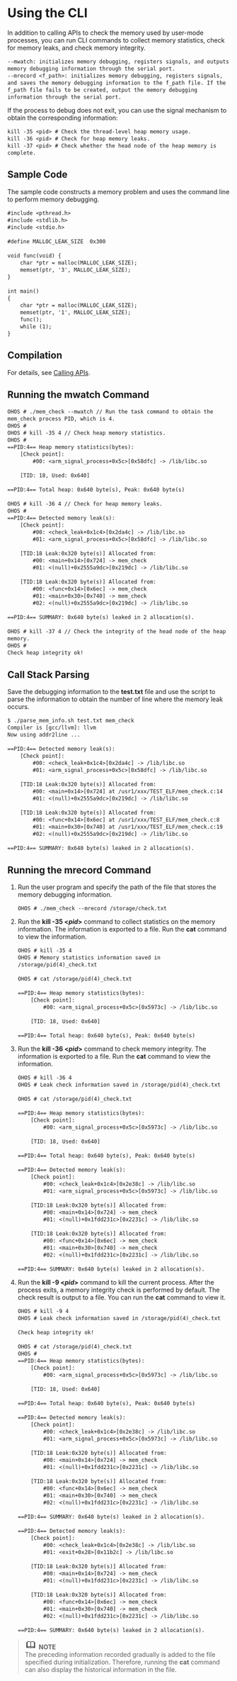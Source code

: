# Using the CLI

In addition to calling APIs to check the memory used by user-mode processes, you can run CLI commands to collect memory statistics, check for memory leaks, and check memory integrity.

```
--mwatch: initializes memory debugging, registers signals, and outputs memory debugging information through the serial port.
--mrecord <f_path>: initializes memory debugging, registers signals, and saves the memory debugging information to the f_path file. If the f_path file fails to be created, output the memory debugging information through the serial port.
```

If the process to debug does not exit, you can use the signal mechanism to obtain the corresponding information:

```
kill -35 <pid> # Check the thread-level heap memory usage.
kill -36 <pid> # Check for heap memory leaks.
kill -37 <pid> # Check whether the head node of the heap memory is complete.
```

## Sample Code<a name="section13793104782316"></a>

The sample code constructs a memory problem and uses the command line to perform memory debugging.

```
#include <pthread.h>
#include <stdlib.h>
#include <stdio.h>

#define MALLOC_LEAK_SIZE  0x300

void func(void) {
    char *ptr = malloc(MALLOC_LEAK_SIZE);
    memset(ptr, '3', MALLOC_LEAK_SIZE);
}

int main()
{
    char *ptr = malloc(MALLOC_LEAK_SIZE);
    memset(ptr, '1', MALLOC_LEAK_SIZE);
    func();
    while (1);
}
```

## Compilation

For details, see  [Calling APIs](kernel-small-debug-user-guide-use-api.md#compilation).

## Running the mwatch Command

```
OHOS # ./mem_check --mwatch // Run the task command to obtain the mem_check process PID, which is 4.
OHOS # 
OHOS # kill -35 4 // Check heap memory statistics.
OHOS # 
==PID:4== Heap memory statistics(bytes):
    [Check point]:
        #00: <arm_signal_process+0x5c>[0x58dfc] -> /lib/libc.so

    [TID: 18, Used: 0x640]

==PID:4== Total heap: 0x640 byte(s), Peak: 0x640 byte(s)

OHOS # kill -36 4 // Check for heap memory leaks.
OHOS # 
==PID:4== Detected memory leak(s):
    [Check point]:
        #00: <check_leak+0x1c4>[0x2da4c] -> /lib/libc.so
        #01: <arm_signal_process+0x5c>[0x58dfc] -> /lib/libc.so

    [TID:18 Leak:0x320 byte(s)] Allocated from:
        #00: <main+0x14>[0x724] -> mem_check
        #01: <(null)+0x2555a9dc>[0x219dc] -> /lib/libc.so

    [TID:18 Leak:0x320 byte(s)] Allocated from:
        #00: <func+0x14>[0x6ec] -> mem_check
        #01: <main+0x30>[0x740] -> mem_check
        #02: <(null)+0x2555a9dc>[0x219dc] -> /lib/libc.so

==PID:4== SUMMARY: 0x640 byte(s) leaked in 2 allocation(s).

OHOS # kill -37 4 // Check the integrity of the head node of the heap memory.
OHOS # 
Check heap integrity ok!
```

## Call Stack Parsing<a name="section1880675510221"></a>

Save the debugging information to the  **test.txt**  file and use the script to parse the information to obtain the number of line where the memory leak occurs.

```
$ ./parse_mem_info.sh test.txt mem_check
Compiler is [gcc/llvm]: llvm
Now using addr2line ...

==PID:4== Detected memory leak(s):
    [Check point]:
        #00: <check_leak+0x1c4>[0x2da4c] -> /lib/libc.so
        #01: <arm_signal_process+0x5c>[0x58dfc] -> /lib/libc.so

    [TID:18 Leak:0x320 byte(s)] Allocated from:
        #00: <main+0x14>[0x724] at /usr1/xxx/TEST_ELF/mem_check.c:14
        #01: <(null)+0x2555a9dc>[0x219dc] -> /lib/libc.so

    [TID:18 Leak:0x320 byte(s)] Allocated from:
        #00: <func+0x14>[0x6ec] at /usr1/xxx/TEST_ELF/mem_check.c:8
        #01: <main+0x30>[0x740] at /usr1/xxx/TEST_ELF/mem_check.c:19
        #02: <(null)+0x2555a9dc>[0x219dc] -> /lib/libc.so

==PID:4== SUMMARY: 0x640 byte(s) leaked in 2 allocation(s).
```

## Running the mrecord Command

1.  Run the user program and specify the path of the file that stores the memory debugging information.

    ```
    OHOS # ./mem_check --mrecord /storage/check.txt
    ```

2.  Run the  **kill -35 <_pid_\>**  command to collect statistics on the memory information. The information is exported to a file. Run the  **cat**  command to view the information.

    ```
    OHOS # kill -35 4
    OHOS # Memory statistics information saved in /storage/pid(4)_check.txt
    
    OHOS # cat /storage/pid(4)_check.txt
    
    ==PID:4== Heap memory statistics(bytes):
        [Check point]:
            #00: <arm_signal_process+0x5c>[0x5973c] -> /lib/libc.so
    
        [TID: 18, Used: 0x640]
    
    ==PID:4== Total heap: 0x640 byte(s), Peak: 0x640 byte(s)
    ```

3.  Run the  **kill -36 <_pid_\>**  command to check memory integrity. The information is exported to a file. Run the  **cat**  command to view the information.

    ```
    OHOS # kill -36 4
    OHOS # Leak check information saved in /storage/pid(4)_check.txt
    
    OHOS # cat /storage/pid(4)_check.txt
    
    ==PID:4== Heap memory statistics(bytes):
        [Check point]:
            #00: <arm_signal_process+0x5c>[0x5973c] -> /lib/libc.so
    
        [TID: 18, Used: 0x640]
    
    ==PID:4== Total heap: 0x640 byte(s), Peak: 0x640 byte(s)
    
    ==PID:4== Detected memory leak(s):
        [Check point]:
            #00: <check_leak+0x1c4>[0x2e38c] -> /lib/libc.so
            #01: <arm_signal_process+0x5c>[0x5973c] -> /lib/libc.so
    
        [TID:18 Leak:0x320 byte(s)] Allocated from:
            #00: <main+0x14>[0x724] -> mem_check
            #01: <(null)+0x1fdd231c>[0x2231c] -> /lib/libc.so
    
        [TID:18 Leak:0x320 byte(s)] Allocated from:
            #00: <func+0x14>[0x6ec] -> mem_check
            #01: <main+0x30>[0x740] -> mem_check
            #02: <(null)+0x1fdd231c>[0x2231c] -> /lib/libc.so
    
    ==PID:4== SUMMARY: 0x640 byte(s) leaked in 2 allocation(s).
    ```

4.  Run the  **kill -9 <_pid_\>**  command to kill the current process. After the process exits, a memory integrity check is performed by default. The check result is output to a file. You can run the  **cat**  command to view it.

    ```
    OHOS # kill -9 4
    OHOS # Leak check information saved in /storage/pid(4)_check.txt
    
    Check heap integrity ok!
    
    OHOS # cat /storage/pid(4)_check.txt
    OHOS # 
    ==PID:4== Heap memory statistics(bytes):
        [Check point]:
            #00: <arm_signal_process+0x5c>[0x5973c] -> /lib/libc.so
    
        [TID: 18, Used: 0x640]
    
    ==PID:4== Total heap: 0x640 byte(s), Peak: 0x640 byte(s)
    
    ==PID:4== Detected memory leak(s):
        [Check point]:
            #00: <check_leak+0x1c4>[0x2e38c] -> /lib/libc.so
            #01: <arm_signal_process+0x5c>[0x5973c] -> /lib/libc.so
    
        [TID:18 Leak:0x320 byte(s)] Allocated from:
            #00: <main+0x14>[0x724] -> mem_check
            #01: <(null)+0x1fdd231c>[0x2231c] -> /lib/libc.so
    
        [TID:18 Leak:0x320 byte(s)] Allocated from:
            #00: <func+0x14>[0x6ec] -> mem_check
            #01: <main+0x30>[0x740] -> mem_check
            #02: <(null)+0x1fdd231c>[0x2231c] -> /lib/libc.so
    
    ==PID:4== SUMMARY: 0x640 byte(s) leaked in 2 allocation(s).
    
    ==PID:4== Detected memory leak(s):
        [Check point]:
            #00: <check_leak+0x1c4>[0x2e38c] -> /lib/libc.so
            #01: <exit+0x28>[0x11b2c] -> /lib/libc.so
    
        [TID:18 Leak:0x320 byte(s)] Allocated from:
            #00: <main+0x14>[0x724] -> mem_check
            #01: <(null)+0x1fdd231c>[0x2231c] -> /lib/libc.so
    
        [TID:18 Leak:0x320 byte(s)] Allocated from:
            #00: <func+0x14>[0x6ec] -> mem_check
            #01: <main+0x30>[0x740] -> mem_check
            #02: <(null)+0x1fdd231c>[0x2231c] -> /lib/libc.so
    
    ==PID:4== SUMMARY: 0x640 byte(s) leaked in 2 allocation(s).
    ```


>![](../public_sys-resources/icon-note.gif) **NOTE**<br/> 
>The preceding information recorded gradually is added to the file specified during initialization. Therefore, running the  **cat**  command can also display the historical information in the file.

